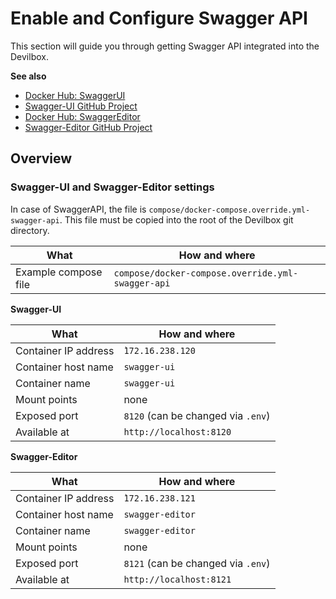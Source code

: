 # Enable and Configure Swagger API

This section will guide you through getting Swagger API integrated into the Devilbox.

**See also**

* [Docker Hub: SwaggerUI](https://hub.docker.com/r/swaggerapi/swagger-ui)
* [Swagger-UI GitHub Project](https://github.com/swagger-api/swagger-ui)
* [Docker Hub: SwaggerEditor](https://hub.docker.com/r/swaggerapi/swagger-editor/)
* [Swagger-Editor GitHub Project](https://github.com/swagger-api/swagger-editor)
    
## Overview

### Swagger-UI and Swagger-Editor settings

In case of SwaggerAPI, the file is `compose/docker-compose.override.yml-swagger-api`. This file
must be copied into the root of the Devilbox git directory.
    
| What        | How and where |
| ----------- | ------------- |
| Example compose file  | `compose/docker-compose.override.yml-swagger-api` | 

**Swagger-UI**

| What        | How and where |
| ----------- | ------------- |
| Container IP address  | `̀172.16.238.120`                   | 
| Container host name   | `swagger-ui`                       | 
| Container name        | `swagger-ui`                       | 
| Mount points          | none                               | 
| Exposed port          | `8120` (can be changed via `.env`) |  
| Available at          | `http://localhost:8120`            | 

**Swagger-Editor**

| What        | How and where |
| ----------- | ------------- |
| Container IP address  | `̀172.16.238.121`                   | 
| Container host name   | `swagger-editor`                   | 
| Container name        | `swagger-editor`                   | 
| Mount points          | none                               | 
| Exposed port          | `8121` (can be changed via `.env`) |  
| Available at          | `http://localhost:8121`            | 
